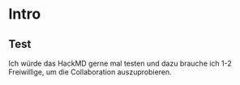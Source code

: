 # Intro

## Test

Ich würde das HackMD gerne mal testen und dazu brauche ich 1-2 Freiwillige, um die Collaboration auszuprobieren.
